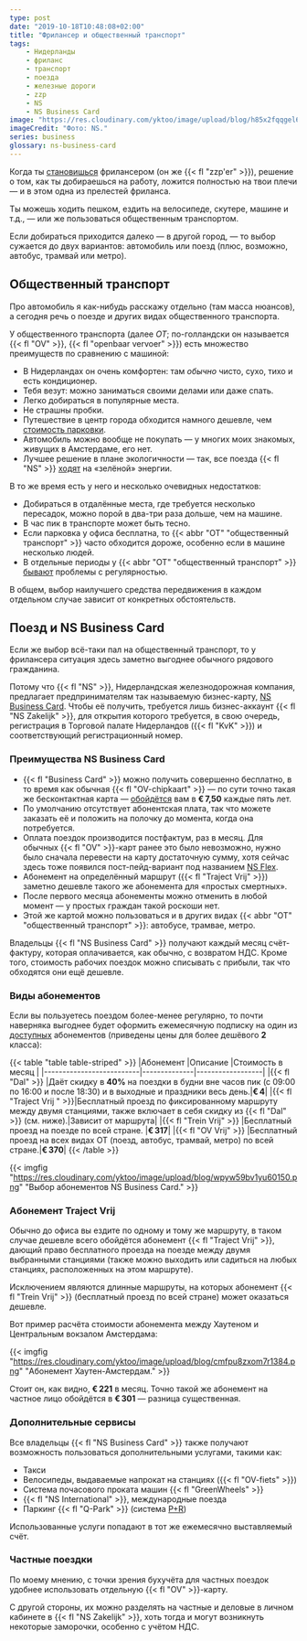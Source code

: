 ```yaml
---
type: post
date: "2019-10-18T10:48:08+02:00"
title: "Фрилансер и общественный транспорт"
tags:
    - Нидерланды
    - фриланс
    - транспорт
    - поезда
    - железные дороги
    - zzp
    - NS
    - NS Business Card
image: "https://res.cloudinary.com/yktoo/image/upload/blog/h85x2fqqgel61721.jpg"
imageCredit: "Фото: NS."
series: business
glossary: ns-business-card
---
```


Когда ты [становишься](0309) фрилансером (он же {{< fl "zzp'er" >}}), решение о том, как ты добираешься на работу, ложится полностью на твои плечи — и в этом одна из прелестей фриланса.

Ты можешь ходить пешком, ездить на велосипеде, скутере, машине и т.д., — или же пользоваться общественным транспортом.

<!--more-->

Если добираться приходится далеко — в другой город, — то выбор сужается до двух вариантов: автомобиль или поезд (плюс, возможно, автобус, трамвай или метро).

## Общественный транспорт

Про автомобиль я как-нибудь расскажу отдельно (там масса нюансов), а сегодня речь о поезде и других видах общественного транспорта.

У общественного транспорта (далее *ОТ*; по-голландски он называется {{< fl "OV" >}}, {{< fl "openbaar vervoer" >}}) есть множество преимуществ по сравнению с машиной:

* В Нидерландах он очень комфортен: там *обычно* чисто, сухо, тихо и есть кондиционер.
* Тебя везут: можно заниматься своими делами или даже спать.
* Легко добираться в популярные места.
* Не страшны пробки.
* Путешествие в центр города обходится намного дешевле, чем [стоимость парковки](0367).
* Автомобиль можно вообще не покупать — у многих моих знакомых, живущих в Амстердаме, его нет.
* Лучшее решение в плане экологичности — так, все поезда {{< fl "NS" >}} [ходят](https://www.ns.nl/en/about-ns/sustainability/energy/sustainable-energy.html) на «зелёной» энергии.

В то же время есть у него и несколько очевидных недостатков:

* Добираться в отдалённые места, где требуется несколько пересадок, можно порой в два-три раза дольше, чем на машине.
* В час пик в транспорте может быть тесно.
* Если парковка у офиса бесплатна, то {{< abbr "ОТ" "общественный транспорт" >}} часто обходится дороже, особенно если в машине несколько людей.
* В отдельные периоды у {{< abbr "ОТ" "общественный транспорт" >}} [бывают](0140) проблемы с регулярностью.

В общем, выбор наилучшего средства передвижения в каждом отдельном случае зависит от конкретных обстоятельств.

## Поезд и NS Business Card

Если же выбор всё-таки пал на общественный транспорт, то у фрилансера ситуация здесь заметно выгоднее обычного рядового гражданина.

Потому что {{< fl "NS" >}}, Нидерландская железнодорожная компания, предлагает предпринимателям так называемую бизнес-карту, [NS Business Card](https://www.ns.nl/zakelijk/ns-business-card). Чтобы её получить, требуется лишь бизнес-аккаунт {{< fl "NS Zakelijk" >}}, для открытия которого требуется, в свою очередь, регистрация в Торговой палате Нидерландов ({{< fl "KvK" >}}) и соответствующий регистрационный номер.

### Преимущества NS Business Card

* {{< fl "Business Card" >}} можно получить совершенно бесплатно, в то время как обычная {{< fl "OV-chipkaart" >}} — по сути точно такая же бесконтактная карта — [обойдётся](https://www.ov-chipkaart.nl/ov-chip-kopen.htm) вам в **€ 7,50** каждые пять лет.
* По умолчанию отсутствует абонентская плата, так что можете заказать её и положить на полочку до момента, когда она потребуется.
* Оплата поездок производится постфактум, раз в месяц. Для обычных {{< fl "OV" >}}-карт ранее это было невозможно, нужно было сначала перевести на карту достаточную сумму, хотя сейчас здесь тоже появился пост-пейд-вариант под названием [NS Flex](https://www.ns.nl/en/flex).
* Абонемент на определённый маршрут ({{< fl "Traject Vrij" >}}) заметно дешевле такого же абонемента для «простых смертных».
* После первого месяца абонементы можно отменить в любой момент — у простых граждан такой роскоши нет.
* Этой же картой можно пользоваться и в других видах {{< abbr "ОТ" "общественный транспорт" >}}: автобусе, трамвае, метро.

Владельцы {{< fl "NS Business Card" >}} получают каждый месяц счёт-фактуру, которая оплачивается, как обычно, с возвратом НДС. Кроме того, стоимость рабочих поездок можно списывать с прибыли, так что обходятся они ещё дешевле.

### Виды абонементов

Если вы пользуетесь поездом более-менее регулярно, то почти наверняка выгоднее будет оформить ежемесячную подписку на один из [доступных](https://www.ns.nl/businesscardaanvragen/) абонементов (приведены цены для более дешёвого **2** класса):

{{< table "table table-striped" >}}
|Абонемент                 |Описание      |Стоимость в месяц |
|--------------------------|--------------|------------------|
|{{< fl "Dal" >}}          |Даёт скидку в **40%** на поездки в будни вне часов пик (с 09:00 по 16:00 и после 18:30) и в выходные и праздники весь день.|**€ 4**|
|{{< fl "Traject Vrij " >}}|Бесплатный проезд по фиксированному маршруту между двумя станциями, также включает в себя скидку из {{< fl "Dal" >}} (см. ниже).|Зависит от маршрута|
|{{< fl "Trein Vrij" >}}   |Бесплатный проезд на поезде по всей стране.                                        |**€ 317**|
|{{< fl "OV Vrij" >}}      |Бесплатный проезд на всех видах ОТ (поезд, автобус, трамвай, метро) по всей стране.|**€ 370**|
{{< /table >}}

{{< imgfig "https://res.cloudinary.com/yktoo/image/upload/blog/wpyw59bv1yu60150.png" "Выбор абонементов NS Business Card." >}}

### Абонемент Traject Vrij

Обычно до офиса вы ездите по одному и тому же маршруту, в таком случае дешевле всего обойдётся абонемент {{< fl "Traject Vrij" >}}, дающий право бесплатного проезда на поезде между двумя выбранными станциями (также можно выходить или садиться на любых станциях, расположенных на этом маршруте).

Исключением являются длинные маршруты, на которых абонемент {{< fl "Trein Vrij" >}} (бесплатный проезд по всей стране) может оказаться дешевле.

Вот пример расчёта стоимости абонемента между Хаутеном и Центральным вокзалом Амстердама:

{{< imgfig "https://res.cloudinary.com/yktoo/image/upload/blog/cmfpu8zxom7r1384.png" "Абонемент Хаутен-Амстердам." >}}

Стоит он, как видно, **€ 221** в месяц. Точно такой же абонемент на частное лицо обойдётся в **€ 301** — разница существенная.

### Дополнительные сервисы

Все владельцы {{< fl "NS Business Card" >}} также получают возможность пользоваться дополнительными услугами, такими как:

* Такси
* Велосипеды, выдаваемые напрокат на станциях ({{< fl "OV-fiets" >}})
* Система почасового проката машин {{< fl "GreenWheels" >}}
* {{< fl "NS International" >}}, международные поезда
* Паркинг {{< fl "Q-Park" >}} (система [P+R](0367))

Использованные услуги попадают в тот же ежемесячно выставляемый счёт.

### Частные поездки

По моему мнению, с точки зрения бухучёта для частных поездок удобнее использовать отдельную {{< fl "OV" >}}-карту.

С другой стороны, их можно разделять на частные и деловые в личном кабинете в {{< fl "NS Zakelijk" >}}, хоть тогда и могут возникнуть некоторые заморочки, особенно с учётом НДС.
